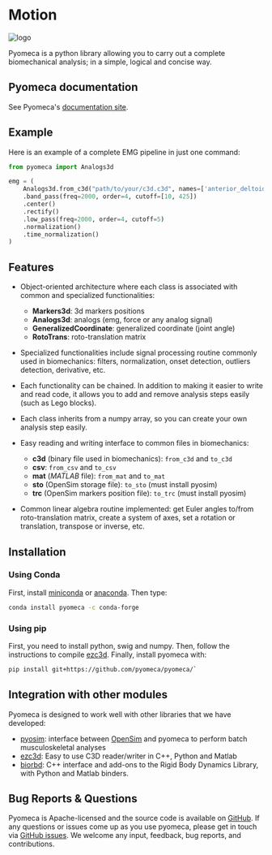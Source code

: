 # Motion

<img src="https://raw.githubusercontent.com/pyomeca/design/master/logo/logo_plain_doc.svg?sanitize=true" alt="logo">

Pyomeca is a python library allowing you to carry out a complete biomechanical analysis; in a simple, logical and concise way.

## Pyomeca documentation

See Pyomeca's [documentation site](https://romainmartinez.github.io/motion).

## Example

Here is an example of a complete EMG pipeline in just one command:

```python
from pyomeca import Analogs3d

emg = (
    Analogs3d.from_c3d("path/to/your/c3d.c3d", names=['anterior_deltoid', 'biceps'])
    .band_pass(freq=2000, order=4, cutoff=[10, 425])
    .center()
    .rectify()
    .low_pass(freq=2000, order=4, cutoff=5)
    .normalization()
    .time_normalization()
)
```

## Features

- Object-oriented architecture where each class is associated with common and specialized functionalities:
  - **Markers3d**: 3d markers positions
  - **Analogs3d**: analogs (emg, force or any analog signal)
  - **GeneralizedCoordinate**: generalized coordinate (joint angle)
  - **RotoTrans**: roto-translation matrix


- Specialized functionalities include signal processing routine commonly used in biomechanics: filters, normalization, onset detection, outliers detection, derivative, etc.


- Each functionality can be chained. In addition to making it easier to write and read code, it allows you to add and remove analysis steps easily (such as Lego blocks).


- Each class inherits from a numpy array, so you can create your own analysis step easily.


- Easy reading and writing interface to common files in biomechanics:
  - **c3d** (binary file used in biomechanics): `from_c3d` and `to_c3d`
  - **csv**: `from_csv` and `to_csv`
  - **mat** (_MATLAB_ file): `from_mat` and `to_mat`
  - **sto** (OpenSim storage file): `to_sto` (must install pyosim)
  - **trc** (OpenSim markers position file): `to_trc` (must install pyosim)


- Common linear algebra routine implemented: get Euler angles to/from roto-translation matrix, create a system of axes, set a rotation or translation, transpose or inverse, etc.

## Installation

### Using Conda

First, install [miniconda](https://conda.io/miniconda.html) or [anaconda](https://www.anaconda.com/download/).
Then type:

```bash
conda install pyomeca -c conda-forge
```

### Using pip

First, you need to install python, swig and numpy. 
Then, follow the instructions to compile [ezc3d](https://github.com/pyomeca/ezc3d).
Finally, install pyomeca with:

```bash
pip install git+https://github.com/pyomeca/pyomeca/`
```

## Integration with other modules

Pyomeca is designed to work well with other libraries that we have developed:

- [pyosim](https://github.com/pyomeca/pyosim): interface between [OpenSim](http://opensim.stanford.edu/) and pyomeca to perform batch musculoskeletal analyses
- [ezc3d](https://github.com/pyomeca/ezc3d): Easy to use C3D reader/writer in C++, Python and Matlab
- [biorbd](https://github.com/pyomeca/biorbd): C++ interface and add-ons to the Rigid Body Dynamics Library, with Python and Matlab binders.

## Bug Reports & Questions

Pyomeca is Apache-licensed and the source code is available on [GitHub](https://github.com/pyomeca/pyomeca). If any questions or issues come up as you use pyomeca, please get in touch via [GitHub issues](https://github.com/pyomeca/pyomeca/issues). We welcome any input, feedback, bug reports, and contributions.